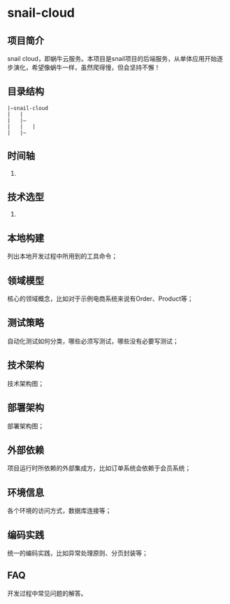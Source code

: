 # snail-cloud

## 项目简介
snail cloud，即蜗牛云服务。本项目是snail项目的后端服务，从单体应用开始逐步演化，希望像蜗牛一样，虽然爬得慢，但会坚持不懈！

## 目录结构

```
|—snail-cloud
|   |
|   |—
|   |   |
|   |—

```

## 时间轴
1. 

## 技术选型
1. 

## 本地构建
列出本地开发过程中所用到的工具命令；

## 领域模型
核心的领域概念，比如对于示例电商系统来说有Order、Product等；

## 测试策略
自动化测试如何分类，哪些必须写测试，哪些没有必要写测试；

## 技术架构
技术架构图；

## 部署架构
部署架构图；

## 外部依赖
项目运行时所依赖的外部集成方，比如订单系统会依赖于会员系统；

## 环境信息
各个环境的访问方式，数据库连接等；

## 编码实践
统一的编码实践，比如异常处理原则、分页封装等；

## FAQ
开发过程中常见问题的解答。
